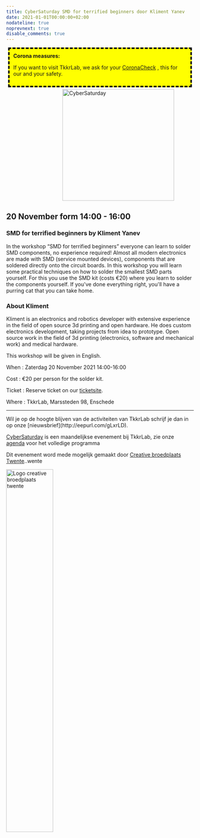 ```yaml
---
title: CyberSaturday SMD for terrified beginners door Kliment Yanev
date: 2021-01-01T00:00:00+02:00
nodateline: true
noprevnext: true
disable_comments: true
---
```

<div style="background: yellow;margin: 5px;padding:10px;border: 4px dashed black;">
<strong>Corona measures:</strong><p>
If you want to visit TkkrLab, we ask for your <a href="https://coronacheck.nl/">CoronaCheck</a> , this for our and your safety.
</div>


<img alt="CyberSaturday" src="/images/smd_soldering_catsplash.png" width="300px" height="300px" style="margin: 0px 30%;">

## 20 November form 14:00 - 16:00  ##

###  SMD for terrified beginners by Kliment Yanev

In the workshop “SMD for terrified beginners” everyone can learn to solder SMD components, no experience required! Almost all modern electronics are made with SMD (service mounted devices), components that are soldered directly onto the circuit boards. In this workshop you will learn some practical techniques on how to solder the smallest SMD parts yourself. For this you use the SMD kit (costs €20) where you learn to solder the components yourself. If you've done everything right, you'll have a purring cat that you can take home.

### About Kliment

Kliment is an electronics and robotics developer with extensive experience in the field of open source 3d printing and open hardware. He does custom electronics development, taking projects from idea to prototype. Open source work in the field of 3d printing (electronics, software and mechanical work) and medical hardware.


This workshop will be given in English.

When : Zaterdag 20 November 2021 14:00-16:00

Cost : €20 per person for the solder kit.

Ticket : Reserve ticket on our [ticketsite](https://tickets.tkkrlab.space/TkkrLab/smd-soldering/).

Where : TkkrLab, Marssteden 98, Enschede

<hr>
Wil je op de hoogte blijven van de activiteiten van TkkrLab schrijf je dan in op onze [nieuwsbrief](http://eepurl.com/gLxrLD).

[CyberSaturday](/cybersaturdays/cybersaturday/) is een maandelijkse evenement bij TkkrLab, zie onze [agenda](/agenda/) voor het volledige programma

Dit evenement word mede mogelijk gemaakt door [Creative broedplaats Twente](http://www.creatievebroedplaatsentwente.nl/)..wente

<img width=50% src="/images/Logo-Creatieve-Broedplaatsen-Twente.jpg"  alt="Logo creative broedplaats twente">